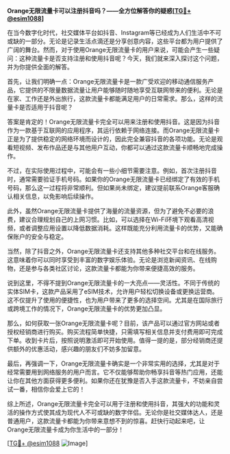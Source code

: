 **Orange无限流量卡可以注册抖音吗？——全方位解答你的疑惑[[TG💪+ @esim1088](https://t.me/s/esim1088)]**

在当今数字化时代，社交媒体平台如抖音、Instagram等已经成为人们生活中不可或缺的一部分。无论是记录生活点滴还是分享创意内容，这些平台都为用户提供了广阔的舞台。然而，对于使用Orange无限流量卡的用户来说，可能会产生一些疑问：这种流量卡是否支持注册和使用抖音呢？今天，我们就来深入探讨这个问题，并为你提供全面的解答。

首先，让我们明确一点：Orange无限流量卡是一款广受欢迎的移动通信服务产品，它提供的不限量数据流量让用户能够随时随地享受互联网带来的便利。无论是在家、工作还是外出旅行，这款流量卡都能满足用户的日常需求。那么，这样的流量卡是否适用于抖音呢？

答案是肯定的！Orange无限流量卡完全可以用来注册和使用抖音。这是因为抖音作为一款基于互联网的应用程序，其运行依赖于网络连接。而Orange无限流量卡正是为了提供稳定的网络环境而设计的，因此完全兼容抖音的各项功能。无论是观看短视频、发布作品还是与其他用户互动，你都可以通过这款流量卡顺畅地完成操作。

不过，在实际使用过程中，可能会有一些小细节需要注意。例如，首次注册抖音时，通常需要验证手机号码。如果你的Orange无限流量卡已经绑定了有效的手机号码，那么这一过程将非常顺利。但如果尚未绑定，建议提前联系Orange客服确认相关信息，以免影响后续操作。

此外，虽然Orange无限流量卡提供了海量的流量资源，但为了避免不必要的浪费，建议合理规划自己的上网习惯。比如，可以选择在Wi-Fi环境下观看高清视频，或者调整应用设置以降低数据消耗。这样既能充分利用流量卡的优势，又能确保账户的安全与稳定。

当然，除了抖音之外，Orange无限流量卡还支持其他多种社交平台和在线服务。这意味着你可以同时享受到丰富的数字娱乐体验。无论是浏览新闻资讯、在线购物，还是参与各类社区讨论，这款流量卡都能为你带来便捷高效的服务。

说到这里，不得不提到Orange无限流量卡的一大亮点——灵活性。不同于传统的实体SIM卡，这款产品采用了eSIM技术，允许用户轻松切换设备或更换运营商。这不仅提升了使用的便捷性，也为用户带来了更多的选择空间。尤其是在国际旅行或跨境工作的情况下，Orange无限流量卡的优势更加凸显。

那么，如何获取一张Orange无限流量卡呢？目前，该产品可以通过官方网站或者授权经销商进行购买。购买流程简单快捷，只需填写相关信息并支付费用即可完成下单。收到卡片后，按照说明激活即可开始使用。值得一提的是，部分经销商还提供额外的优惠活动，感兴趣的朋友们不妨多加留意。

最后，再强调一下，Orange无限流量卡确实是一个非常实用的选择，尤其是对于经常需要用到网络服务的用户而言。它不仅能够帮助你畅享抖音等热门应用，还能让你在其他方面获得更多便利。如果你还在犹豫是否入手这款流量卡，不妨亲自尝试一番，相信你会爱上它的！

综上所述，Orange无限流量卡完全可以用于注册和使用抖音，其强大的功能和灵活的操作方式使其成为现代人不可或缺的数字伴侣。无论你是社交媒体达人，还是普通用户，这款流量卡都能为你带来意想不到的惊喜。赶快行动起来吧，让Orange无限流量卡成为你生活中的一部分！

[[TG💪+ @esim1088](https://t.me/s/esim1088) ![Image](https://i.postimg.cc/4NQfJmqS/Snipaste-2025-05-13-00-14-12.png)]